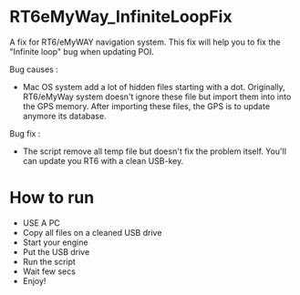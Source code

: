 RT6eMyWay_InfiniteLoopFix
=========================

A fix for RT6/eMyWAY navigation system. This fix will help you to fix the "Infinite loop" bug when updating POI.

Bug causes :
- Mac OS system add a lot of hidden files starting with a dot. Originally, RT6/eMyWay system doesn't ignore these file but import them 
into into the GPS memory. After importing these files, the GPS is to update anymore its database.

Bug fix : 
- The script remove all temp file  but doesn't fix the problem itself. You'll can update you RT6 with a clean USB-key.


How to run
=========================

* USE A PC
* Copy all files on a cleaned USB drive
* Start your engine
* Put the USB drive
* Run the script
* Wait few secs
* Enjoy!
